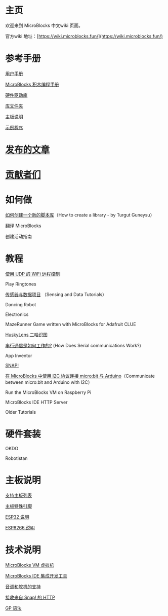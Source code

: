   
# 主页

欢迎来到 MicroBlocks 中文wiki 页面。

官方wiki 地址：[https://wiki.microblocks.fun/](https://wiki.microblocks.fun/)

# 参考手册

[用户手册](用户手册.md)

[MicroBlocks 积木编程手册](MicroBlocks%20积木编程手册.md)

[硬件驱动库](硬件驱动库.md)

[库文件夹](库文件夹.md)

[主板说明](主板说明.md)

[示例程序](示例程序.md)

# [发布的文章](https://wiki.microblocks.fun/publications)

# [贡献者们](https://wiki.microblocks.fun/contributors)

# 如何做

[如何创建一个新的脚本库](如何创建一个新的脚本库.md)（How to create a library - by Turgut Guneysu）

翻译 MicroBlocks

创建活动指南

# 教程

[使用 UDP 的 WiFi 远程控制](使用%20UDP%20的%20WiFi%20远程控制.md)

Play Ringtones

[传感器与数据项目](传感器与数据项目.md) （Sensing and Data Tutorials）

Dancing Robot

Electronics

MazeRunner Game written with MicroBlocks for Adafruit CLUE

[HuskyLens 二哈识图](二哈识图.md)

[串行通信是如何工作的?](串行通信是如何工作的%3F.md) (How Does Serial communications Work?)

App Inventor

[SNAP!](SNAP!.md)

[在 MicroBlocks 中使用 I2C 协议连接 micro:bit 与 Arduino](在%20MicroBlocks%20中使用%20I2C%20协议连接%20micro%3Abit%20与%20Arduino.md)（Communicate between micro:bit and Arduino with I2C）

Run the MicroBlocks VM on Raspberry Pi

MicroBlocks IDE HTTP Server

Older Tutorials

# 硬件套装

OKDO

Robotistan

# 主板说明

[支持主板列表](支持主板列表.md)

[主板特殊引脚](主板特殊引脚.md)

[ESP32 说明](ESP32%20说明.md)

[ESP8266 说明](ESP8266%20说明.md)


# 技术说明

[MicroBlocks VM 虚拟机](MicroBlocks%20VM%20虚拟机.md)

[MicroBlocks IDE 集成开发工具](MicroBlocks%20IDE%20集成开发工具.md)

[音调和舵机的支持](音调和舵机的支持.md)

[接收来自 Snap! 的 HTTP](接收来自%20Snap!%20的%20HTTP.md)

[GP 语法](GP%20语法.md)

